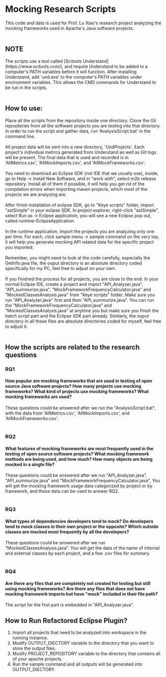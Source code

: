 <h1>Mocking Research Scripts</h1>
This code and data is used for Prof. Lu Xiao's research project analyzing the mocking frameworks used in Apache's Java software projects. 
<br></br>
<h2> NOTE </h2>
The scripts use a tool called [Scitools Understand](https://www.scitools.com/), and require Understand to be added to a computer's PATH variables before it will function.
After installing Understand, add 'und.exe' to the computer's PATH variables under environment variables. This allows the CMD commands for Understand to be run in the scripts.
<br></br>
<h2> How to use:</h2>
Place all the scripts from the repository inside one directory. Clone the Git repositories from all the software projects you are testing into that directory. In order to run the script and gather data, run 'AnalysisScript.bat' in the command line.
<br></br>
All project data will be sent into a new directory, 'UndProjects'. Each project's individual metrics generated from Understand as well as Git logs will be present. The final data that is used and recorded is in 'AllMetrics.csv', 'AllMockImports.csv', and 'AllMockFrameworks.csv'.
<br></br>
You need to download an Eclipse SDK (not IDE that we usually use), inside, go to Help -> Install New Software, and in "work with", select m2e release repository. Install all of them if possible, it will help you get rid of the compilation errors when importing maven projects, which most of the projects we are analyzing are. 
<br></br>
After finish installation of eclipse SDK, go to "Keye scripts" folder, import "astSimple" in your eclipse SDK. In project explorer, right-click "astSimple", select Run as -> Eclipse applicatoin, you will see a new Eclipse pop out, called runtime-EclipseApplication. 
<br></br>
In the runtime application, import the projects you are analyzing only one per time. For each, click sample menu -> sample command on the very top, it will help you generate mocking API related data for the specific project you imported.
<br></br> 
Remember, you might need to look at the code carefully, especially the GetInfo.java file, the ouput directory is an absolute directory coded specifically for my PC, feel free to adjust on your own. 
<br></br>
If you finished the process for all projects, you are close to the end. In your normal Eclipse IDE, create a project and import "API_Analyzer.java", "API_summurize.java", "MockFrameworkFrequencyCalculator.java" and "MockedClassesAnalysis.java" from "Keye scripts" folder. Make sure you run "API_Analyzer.java" first and then "API_summurize.java". You can run the "MockFrameworkFrequencyCalculator.java" and "MockedClassesAnalysis.java" at anytime you but make sure you finish the batch script part and the Eclipse SDK part already. Similarly, the ouput directory in all these files are absolute directories coded for myself, feel free to adjust it.
<br></br>
<h2> How the scripts are related to the research questions</h2>
<h3> RQ1 </h3>
<h4>How popular are mocking frameworks that are used in testing of open source Java software projects? How many projects use mocking frameworks? What kind of projects use mocking frameworks? What mocking frameworks are used?</h4>

These questions could be answered after we run the "AnalysisScript.bat", with the data from 'AllMetrics.csv', 'AllMockImports.csv', and 'AllMockFrameworks.csv'.
<br></br>
<h3> RQ2 </h3>
<h4>What features of mocking frameworks are most frequently used in the testing of open source software projects? What mocking framework methods are being used, and how much? How many objects are being mocked in a single file?</h4>

These questions could be answered after we run "API_Analyzer.java", "API_summurize.java" and "MockFrameworkFrequencyCalculator.java", You will get the mocking framework usage data categorized by project or by framework, and those data can be used to answer RQ2.
<br></br>
<h3> RQ3 </h3>
<h4>What types of dependencies developers tend to mock? Do developers tend to mock classes in their own project or the opposite? Which outside classes are mocked most frequently by all the developers?</h4>

These questions could be answered after we run "MockedClassesAnalysis.java". You will get the data of the name of internal and external classes by each project, and a few .csv files for summary.
<br></br>
<h3> RQ4 </h3>
<h4>Are there any files that are completely not created for testing but still using mocking frameworks? Are there any files that does not have mocking framework imports but have "mock" included in their file path?</h4>

The script for the first part is embedded in "API_Analyzer.java".

<h2> How to Run Refactored Eclipse Plugin? </h2>

1. Import all projects that need to be analyzed into workspace in the running instance.
1. Modify OUTPUT_DIECTORY variable to the directory that you want to store the output files.
1. Modify PROJECT_REPOSITORY variable to the directory that contains all of your apache projects.
1. Run the sample command and all outputs will be generated into OUTPUT_DIECTORY.

